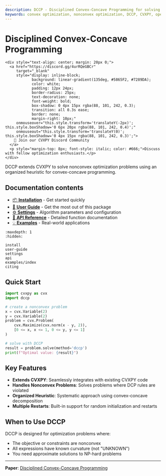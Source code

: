 ```yaml
---
description: DCCP - Disciplined Convex-Concave Programming for solving nonconvex optimization problems.
keywords: convex optimization, nonconvex optimization, DCCP, CVXPY, open source
---
```


# Disciplined Convex-Concave Programming

```{raw} html
<div style="text-align: center; margin: 20px 0;">
  <a href="https://discord.gg/4urRQeGBCr"
     target="_blank"
     style="display: inline-block;
            background: linear-gradient(135deg, #5865F2, #7289DA);
            color: white;
            padding: 12px 24px;
            border-radius: 25px;
            text-decoration: none;
            font-weight: bold;
            box-shadow: 0 4px 15px rgba(88, 101, 242, 0.3);
            transition: all 0.3s ease;
            border: none;
            margin-right: 10px;"
     onmouseover="this.style.transform='translateY(-2px)'; this.style.boxShadow='0 6px 20px rgba(88, 101, 242, 0.4)';"
     onmouseout="this.style.transform='translateY(0)'; this.style.boxShadow='0 4px 15px rgba(88, 101, 242, 0.3)';">
    🚀 Join our CVXPY Discord Community
  </a>
  <p style="margin-top: 8px; font-style: italic; color: #666;">Discuss with fellow optimization enthusiasts.</p>
</div>
```

DCCP extends CVXPY to solve nonconvex optimization problems using an organized heuristic
for convex-concave programming.

## Documentation contents

- [📦 **Installation**](install.md) - Get started quickly
- [📖 **User Guide**](user-guide.md) - Get the most out of this package
- [⚙️ **Settings**](settings.md) - Algorithm parameters and configuration
- [🔗 **API Reference**](api.md) - Detailed function documentation
- [💡 **Examples**](examples/index.md) - Real-world applications

```{toctree}
:maxdepth: 1
:hidden:

install
user-guide
settings
api
examples/index
citing
```

## Quick Start

```python
import cvxpy as cvx
import dccp

# create a nonconvex problem
x = cvx.Variable(2)
y = cvx.Variable(2)
problem = cvx.Problem(
    cvx.Maximize(cvx.norm(x - y, 2)),
    [0 <= x, x <= 1, 0 <= y, y <= 1]
)

# solve with DCCP
result = problem.solve(method='dccp')
print(f"Optimal value: {result}")
```

## Key Features

- **Extends CVXPY**: Seamlessly integrates with existing CVXPY code
- **Handles Nonconvex Problems**: Solves problems where DCP rules are violated
- **Organized Heuristic**: Systematic approach using convex-concave decomposition
- **Multiple Restarts**: Built-in support for random initialization and restarts

## When to Use DCCP

DCCP is designed for optimization problems where:

- The objective or constraints are nonconvex
- All expressions have known curvature (not "UNKNOWN")
- You need approximate solutions to NP-hard problems

---

**Paper**: [Disciplined Convex-Concave Programming](https://stanford.edu/~boyd/papers/dccp.html)
